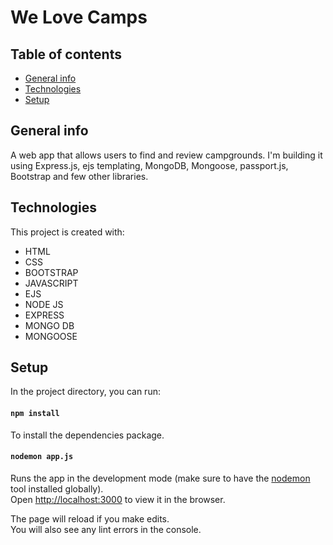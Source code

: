 # We Love Camps

## Table of contents

- [General info](#general-info)
- [Technologies](#technologies)
- [Setup](#setup)

## General info

A web app that allows users to find and review campgrounds. I'm building it using Express.js, ejs templating, MongoDB, Mongoose, passport.js, Bootstrap and few other libraries.

## Technologies

This project is created with:

- HTML
- CSS
- BOOTSTRAP
- JAVASCRIPT
- EJS
- NODE JS
- EXPRESS
- MONGO DB
- MONGOOSE

## Setup

<!-- You can open the website in your local development server using the Live Server VS Code extension. -->

In the project directory, you can run:

#### `npm install`

To install the dependencies package.

#### `nodemon app.js`

Runs the app in the development mode (make sure to have the [nodemon](https://www.npmjs.com/package/nodemon) tool installed globally).<br>
Open [http://localhost:3000](http://localhost:3000) to view it in the browser.

The page will reload if you make edits.<br>
You will also see any lint errors in the console.
